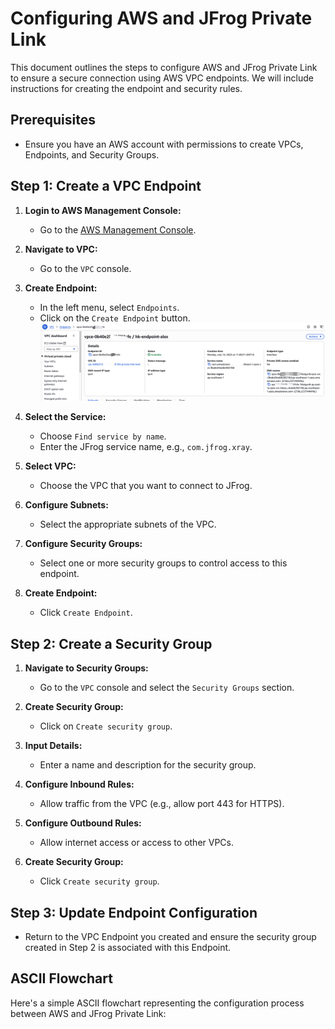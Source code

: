 # Configuring AWS and JFrog Private Link

This document outlines the steps to configure AWS and JFrog Private Link to ensure a secure connection using AWS VPC endpoints. We will include instructions for creating the endpoint and security rules.

## Prerequisites

- Ensure you have an AWS account with permissions to create VPCs, Endpoints, and Security Groups.

## Step 1: Create a VPC Endpoint

1. **Login to AWS Management Console:**
   - Go to the [AWS Management Console](https://aws.amazon.com/console/).

2. **Navigate to VPC:**
   - Go to the `VPC` console.

3. **Create Endpoint:**
   - In the left menu, select `Endpoints`.
   - Click on the `Create Endpoint` button.
![alt text](image.png)
4. **Select the Service:**
   - Choose `Find service by name`.
   - Enter the JFrog service name, e.g., `com.jfrog.xray`.

5. **Select VPC:**
   - Choose the VPC that you want to connect to JFrog.

6. **Configure Subnets:**
   - Select the appropriate subnets of the VPC.

7. **Configure Security Groups:**
   - Select one or more security groups to control access to this endpoint.

8. **Create Endpoint:**
   - Click `Create Endpoint`.

## Step 2: Create a Security Group

1. **Navigate to Security Groups:**
   - Go to the `VPC` console and select the `Security Groups` section.

2. **Create Security Group:**
   - Click on `Create security group`.

3. **Input Details:**
   - Enter a name and description for the security group.

4. **Configure Inbound Rules:**
   - Allow traffic from the VPC (e.g., allow port 443 for HTTPS).

5. **Configure Outbound Rules:**
   - Allow internet access or access to other VPCs.

6. **Create Security Group:**
   - Click `Create security group`.

## Step 3: Update Endpoint Configuration

- Return to the VPC Endpoint you created and ensure the security group created in Step 2 is associated with this Endpoint.

## ASCII Flowchart

Here's a simple ASCII flowchart representing the configuration process between AWS and JFrog Private Link:
